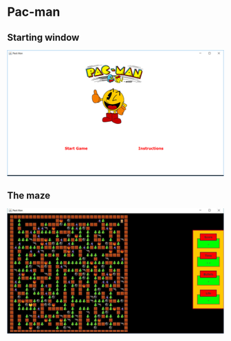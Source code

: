 # Pac-man

## Starting window
![Starting window](https://github.com/ziyadelbanna/Pac-man/blob/master/Untitled.png)

## The maze
![The maze](https://github.com/ziyadelbanna/Pac-man/blob/master/maze.jpg)
